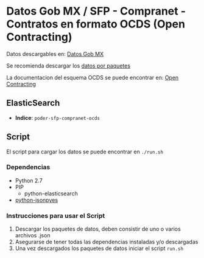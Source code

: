 # Datos Gob MX / SFP - Compranet - Contratos en formato OCDS (Open Contracting)

Datos descargables en: [Datos Gob MX](https://datos.gob.mx/busca/dataset/concentrado-de-contrataciones-abiertas-de-la-apf)

Se recomienda descargar los [datos por paquetes](https://datos.gob.mx/busca/dataset/concentrado-de-contrataciones-abiertas-de-la-apf/resource/ed1ec7e5-61ae-4d00-8adc-67c77844e75c)

La documentacion del esquema OCDS se puede encontrar en: [Open Contracting](http://standard.open-contracting.org/latest/en/getting_started/)

## ElasticSearch

- **Indice**: `poder-sfp-compranet-ocds`

## Script

El script para cargar los datos se puede encontrar en `./run.sh`

### Dependencias

- Python 2.7
- PIP
    - python-elasticsearch
- [python-jsonpyes](https://github.com/mxcoder/jsonpyes)

### Instrucciones para usar el Script

1. Descargar los paquetes de datos, deben consistir de uno o varios archivos .json
1. Asegurarse de tener todas las dependencias instaladas y/o descargadas
1. Una vez descargados los paquetes de datos iniciar el script `run.sh`
